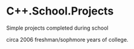# C++.School.Projects
Simple projects completed during school

circa 2006 freshman/sophmore years of college.
